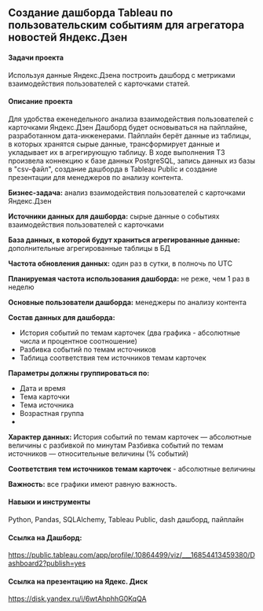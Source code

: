 ## Создание дашборда Tableau по пользовательским событиям для агрегатора новостей Яндекс.Дзен
#### Задачи проекта
Используя данные Яндекс.Дзена построить дашборд с метриками взаимодействия пользователей с карточками статей.

#### Описание проекта
Для удобства еженедельного анализа взаимодействия пользователей с карточками Яндекс.Дзен Дашборд будет основываться на пайплайне, разработанном дата-инженерами. Пайплайн берёт данные из таблицы, в которых хранятся сырые данные, трансформирует данные и укладывает их в агрегирующую таблицу. В ходе выполнения ТЗ произвела коннекцию к базе данных PostgreSQL, запись данных из базы в "csv-файл", создание дашборда в Tableau Public и создание презентации для менеджеров по анализу контента.

**Бизнес-задача:** анализ взаимодействия пользователей с карточками Яндекс.Дзен

**Источники данных для дашборда:** cырые данные о событиях взаимодействия пользователей с карточками

**База данных, в которой будут храниться агрегированные данные:** дополнительные агрегированные таблицы в БД 

**Частота обновления данных:** один раз в сутки, в полночь по UTC

**Планируемая частота использования дашборда:** не реже, чем 1 раз в неделю

**Основные пользователи дашборда:** менеджеры по анализу контента

**Состав данных для дашборда:**

- История событий по темам карточек (два графика - абсолютные числа и процентное соотношение)
- Разбивка событий по темам источников
- Таблица соответствия тем источников темам карточек

**Параметры должны группироваться по:**

- Дата и время
- Тема карточки
- Тема источника
- Возрастная группа
- 
**Характер данных:** История событий по темам карточек — абсолютные величины с разбивкой по минутам
Разбивка событий по темам источников — относительные величины (% событий)

**Соответствия тем источников темам карточек** - абсолютные величины

**Важность:** все графики имеют равную важность.

#### Навыки и инструменты
Python, Pandas, SQLAlchemy, Tableau Public, dash
дашборд, пайплайн

#### Ссылка на Дашборд: 
https://public.tableau.com/app/profile/.10864499/viz/___16854413459380/Dashboard2?publish=yes

#### Ссылка на презентацию на Ядекс. Диск
https://disk.yandex.ru/i/6wtAhphhG0KqQA

